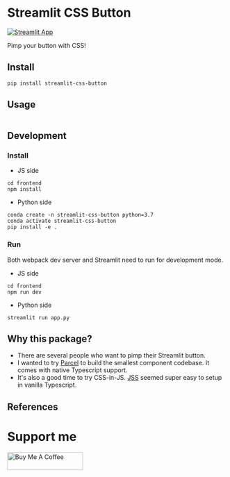 # Streamlit CSS Button

[![Streamlit App](https://static.streamlit.io/badges/streamlit_badge_black_white.svg)](https://share.streamlit.io/andfanilo/streamlit-css-button/example/app.py)

Pimp your button with CSS!

## Install

```
pip install streamlit-css-button
```

## Usage

```python

```

## Development

### Install

- JS side

```shell script
cd frontend
npm install
```

- Python side

```shell script
conda create -n streamlit-css-button python=3.7
conda activate streamlit-css-button
pip install -e .
```

### Run

Both webpack dev server and Streamlit need to run for development mode.

- JS side

```shell script
cd frontend
npm run dev
```

- Python side

```shell script
streamlit run app.py
```

## Why this package?

- There are several people who want to pimp their Streamlit button.
- I wanted to try [Parcel](https://parceljs.org/) to build the smallest component codebase. It comes with native Typescript support.
- It's also a good time to try CSS-in-JS. [JSS](https://cssinjs.org/) seemed super easy to setup in vanilla Typescript.

## References

# Support me

<a href="https://www.buymeacoffee.com/andfanilo" target="_blank"><img src="https://cdn.buymeacoffee.com/buttons/default-orange.png" alt="Buy Me A Coffee" height="41" width="174"></a>
